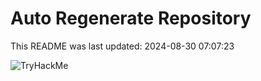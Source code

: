 # Auto Regenerate Repository

This README was last updated: 2024-08-30 07:07:23

 ![TryHackMe](https://tryhackme.com/badge/533634)
